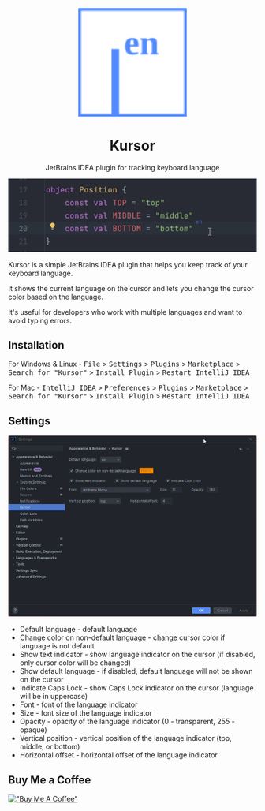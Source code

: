 <div align="center">
    <img src="./src/main/resources/META-INF/pluginIcon_dark.svg" width="220" height="220" alt="logo"/>
</div>
<h1 align="center">Kursor</h1>
<p align="center">JetBrains IDEA plugin for tracking keyboard language</p>

![](https://github.com/siropkin/kursor/blob/main/screenshots/kurso.gif)

<!-- Plugin description -->
Kursor is a simple JetBrains IDEA plugin that helps you keep track of your keyboard language.

It shows the current language on the cursor and lets you change the cursor color based on the language.

It's useful for developers who work with multiple languages and want to avoid typing errors.
<!-- Plugin description end -->

## Installation

For Windows & Linux - <kbd>File</kbd> > <kbd>Settings</kbd> > <kbd>Plugins</kbd> > <kbd>Marketplace</kbd> > <kbd>Search for "Kursor"</kbd> > <kbd>Install Plugin</kbd> > <kbd>Restart IntelliJ IDEA</kbd>

For Mac - <kbd>IntelliJ IDEA</kbd> > <kbd>Preferences</kbd> > <kbd>Plugins</kbd> > <kbd>Marketplace</kbd> > <kbd>Search for "Kursor"</kbd> > <kbd>Install Plugin</kbd>  > <kbd>Restart IntelliJ IDEA</kbd>


## Settings
<img src="./screenshots/settings.png" alt="settings"/>

- Default language - default language
- Change color on non-default language - change cursor color if language is not default
- Show text indicator - show language indicator on the cursor (if disabled, only cursor color will be changed)
- Show default language - if disabled, default language will not be shown on the cursor
- Indicate Caps Lock - show Caps Lock indicator on the cursor (language will be in uppercase)
- Font - font of the language indicator
- Size - font size of the language indicator
- Opacity - opacity of the language indicator (0 - transparent, 255 - opaque)
- Vertical position - vertical position of the language indicator (top, middle, or bottom)
- Horizontal offset - horizontal offset of the language indicator

## Buy Me a Coffee
[!["Buy Me A Coffee"](https://www.buymeacoffee.com/assets/img/custom_images/orange_img.png)](https://www.buymeacoffee.com/ivan.seredkin)
